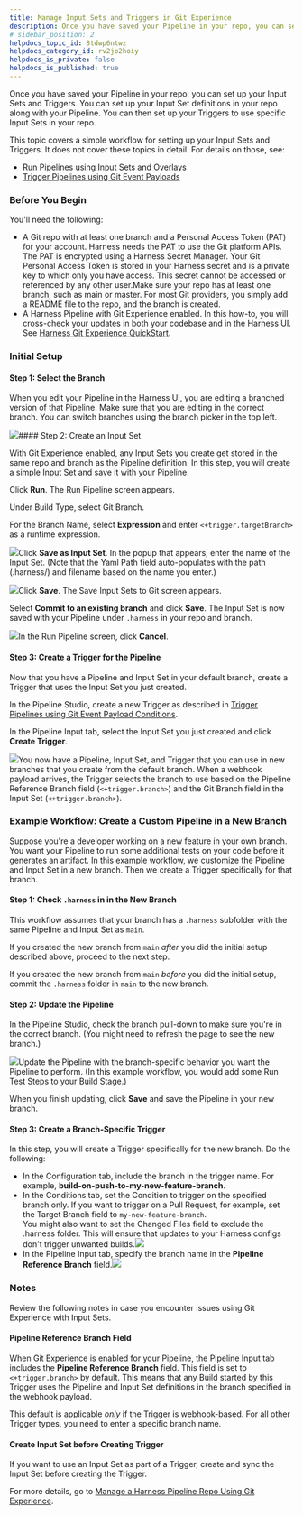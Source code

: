 ```yaml
---
title: Manage Input Sets and Triggers in Git Experience
description: Once you have saved your Pipeline in your repo, you can set up your Input Sets and Triggers. You can set up your Input Set definitions in your repo along with your Pipeline. You can then set up your…
# sidebar_position: 2
helpdocs_topic_id: 8tdwp6ntwz
helpdocs_category_id: rv2jo2hoiy
helpdocs_is_private: false
helpdocs_is_published: true
---
```


Once you have saved your Pipeline in your repo, you can set up your Input Sets and Triggers. You can set up your Input Set definitions in your repo along with your Pipeline. You can then set up your Triggers to use specific Input Sets in your repo.

This topic covers a simple workflow for setting up your Input Sets and Triggers. It does not cover these topics in detail. For details on those, see:

* [Run Pipelines using Input Sets and Overlays](https://ngdocs.harness.io/article/gfk52g74xt-run-pipelines-using-input-sets-and-overlays)
* [Trigger Pipelines using Git Event Payloads](https://ngdocs.harness.io/article/10y3mvkdvk-trigger-pipelines-using-custom-payload-conditions)

### Before You Begin

You'll need the following:

* A Git repo with at least one branch and a Personal Access Token (PAT) for your account. Harness needs the PAT to use the Git platform APIs. The PAT is encrypted using a Harness Secret Manager. Your Git Personal Access Token is stored in your Harness secret and is a private key to which only you have access. This secret cannot be accessed or referenced by any other user.Make sure your repo has at least one branch, such as main or master. For most Git providers, you simply add a README file to the repo, and the branch is created.
* A Harness Pipeline with Git Experience enabled. In this how-to, you will cross-check your updates in both your codebase and in the Harness UI. See [Harness Git Experience QuickStart](https://newdocs.helpdocs.io/article/grfeel98am/preview).

### Initial Setup

#### Step 1: Select the Branch

When you edit your Pipeline in the Harness UI, you are editing a branched version of that Pipeline. Make sure that you are editing in the correct branch. You can switch branches using the branch picker in the top left.

![](https://files.helpdocs.io/i5nl071jo5/articles/nfll9xyzol/1654356824432/sim-git-exp-branch-picker.png)#### Step 2: Create an Input Set

With Git Experience enabled, any Input Sets you create get stored in the same repo and branch as the Pipeline definition. In this step, you will create a simple Input Set and save it with your Pipeline.

Click **Run**. The Run Pipeline screen appears.

Under Build Type, select Git Branch.

For the Branch Name, select **Expression** and enter `<+trigger.targetBranch>` as a runtime expression.

![](https://files.helpdocs.io/i5nl071jo5/articles/8tdwp6ntwz/1654630634634/01-define-input-set.png)Click **Save as Input Set**. In the popup that appears, enter the name of the Input Set. (Note that the Yaml Path field auto-populates with the path (.harness/) and filename based on the name you enter.)

![](https://files.helpdocs.io/i5nl071jo5/articles/8tdwp6ntwz/1654630815947/01-save-input-set.png)Click **Save**. The Save Input Sets to Git screen appears.

Select **Commit to an existing branch** and click **Save**. The Input Set is now saved with your Pipeline under `.harness` in your repo and branch.

![](https://files.helpdocs.io/i5nl071jo5/articles/8tdwp6ntwz/1654631241327/03-pipeline-and-input-set-in-repo.png)In the Run Pipeline screen, click **Cancel**.

#### Step 3: Create a Trigger for the Pipeline

Now that you have a Pipeline and Input Set in your default branch, create a Trigger that uses the Input Set you just created.

In the Pipeline Studio, create a new Trigger as described in [Trigger Pipelines using Git Event Payload Conditions](https://ngdocs.harness.io/article/10y3mvkdvk).

In the Pipeline Input tab, select the Input Set you just created and click **Create Trigger**.

![](https://files.helpdocs.io/i5nl071jo5/articles/8tdwp6ntwz/1654826047802/04-new-trigger-all-branches.png)You now have a Pipeline, Input Set, and Trigger that you can use in new branches that you create from the default branch. When a webhook payload arrives, the Trigger selects the branch to use based on the Pipeline Reference Branch field (`<+trigger.branch>`) and the Git Branch field in the Input Set (`<+trigger.branch>`).

### Example Workflow: Create a Custom Pipeline in a New Branch

Suppose you're a developer working on a new feature in your own branch. You want your Pipeline to run some additional tests on your code before it generates an artifact. In this example workflow, we customize the Pipeline and Input Set in a new branch. Then we create a Trigger specifically for that branch.

#### Step 1: Check `.harness` in in the New Branch

This workflow assumes that your branch has a `.harness` subfolder with the same Pipeline and Input Set as `main`.

If you created the new branch from `main` *after* you did the initial setup described above, proceed to the next step.

If you created the new branch from `main` *before* you did the initial setup, commit the `.harness` folder in `main` to the new branch.

#### Step 2: Update the Pipeline

In the Pipeline Studio, check the branch pull-down to make sure you're in the correct branch. (You might need to refresh the page to see the new branch.)

![](https://files.helpdocs.io/i5nl071jo5/articles/oi9lc9klsd/1655676251146/06-branch-picker.png)Update the Pipeline with the branch-specific behavior you want the Pipeline to perform. (In this example workflow, you would add some Run Test Steps to your Build Stage.)

When you finish updating, click **Save** and save the Pipeline in your new branch.

#### Step 3: Create a Branch-Specific Trigger

In this step, you will create a Trigger specifically for the new branch. Do the following:

* In the Configuration tab, include the branch in the trigger name. For example, **build-on-push-to-my-new-feature-branch**.
* In the Conditions tab, set the Condition to trigger on the specified branch only. If you want to trigger on a Pull Request, for example, set the Target Branch field to `my-new-feature-branch`.  
You might also want to set the Changed Files field to exclude the .harness folder. This will ensure that updates to your Harness configs don't trigger unwanted builds.![](https://files.helpdocs.io/i5nl071jo5/articles/8tdwp6ntwz/1655735718071/07-trigger-conditio.png)
* In the Pipeline Input tab, specify the branch name in the **Pipeline Reference Branch** field.![](https://files.helpdocs.io/i5nl071jo5/articles/oi9lc9klsd/1655677259878/08-pipeline-reference-branch.png)

### Notes

Review the following notes in case you encounter issues using Git Experience with Input Sets.

#### Pipeline Reference Branch Field

When Git Experience is enabled for your Pipeline, the Pipeline Input tab includes the **Pipeline Reference Branch** field. This field is set to `<+trigger.branch>` by default. This means that any Build started by this Trigger uses the Pipeline and Input Set definitions in the branch specified in the webhook payload.

This default is applicable *only* if the Trigger is webhook-based. For all other Trigger types, you need to enter a specific branch name.

#### Create Input Set before Creating Trigger

If you want to use an Input Set as part of a Trigger, create and sync the Input Set before creating the Trigger.

For more details, go to [Manage a Harness Pipeline Repo Using Git Experience](/article/5nz7j3e1yc-manage-a-harness-pipeline-repo-using-git-experience).


